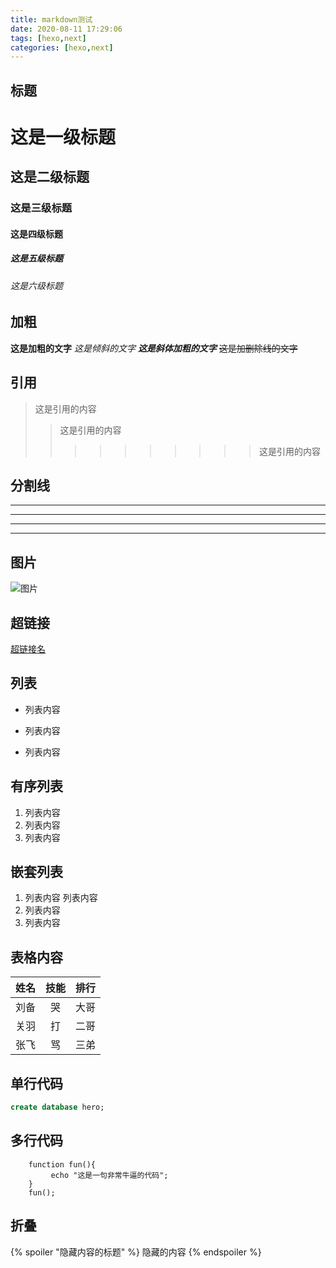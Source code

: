 ```yaml
---
title: markdown测试
date: 2020-08-11 17:29:06
tags: [hexo,next]
categories: [hexo,next]
---
```

## 标题
# 这是一级标题
## 这是二级标题
### 这是三级标题
#### 这是四级标题
##### 这是五级标题
###### 这是六级标题

## 加粗
**这是加粗的文字**
*这是倾斜的文字*
***这是斜体加粗的文字***
~~这是加删除线的文字~~

## 引用
>这是引用的内容
>>这是引用的内容
>>>>>>>>>>这是引用的内容

## 分割线
---
----
***
*****

## 图片
![图片](/images/avatar.jpg)

## 超链接
[超链接名](超链接地址 "超链接title")

## 列表
- 列表内容
+ 列表内容
* 列表内容

## 有序列表
1. 列表内容
2. 列表内容
3. 列表内容

## 嵌套列表
1. 列表内容
   列表内容
2. 列表内容
3. 列表内容

## 表格内容
姓名|技能|排行
--|:--:|--:
刘备|哭|大哥
关羽|打|二哥
张飞|骂|三弟

## 单行代码
```sql
create database hero;
```

## 多行代码
```javascriptj
    function fun(){
         echo "这是一句非常牛逼的代码";
    }
    fun();
```

## 折叠
{% spoiler "隐藏内容的标题" %}
隐藏的内容
{% endspoiler %}


